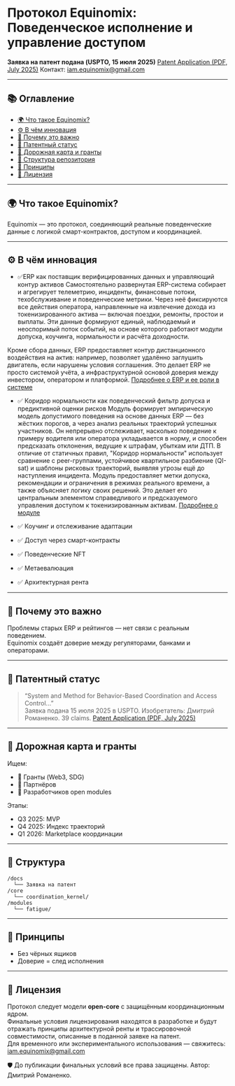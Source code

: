 
# Протокол Equinomix: Поведенческое исполнение и управление доступом

**Заявка на патент подана (USPTO, 15 июля 2025)**  [Patent Application (PDF, July 2025)](./docs/Provisional_Patent_Equinomix_USPTO_2025.pdf)
Контакт: iam.equinomix@gmail.com

---

## 📚 Оглавление

- [🌍 Что такое Equinomix?](#-что-такое-equinomix)
- [⚙️ В чём инновация](#️-в-чём-инновация)
- [🧠 Почему это важно](#-почему-это-важно)
- [🔐 Патентный статус](#-патентный-статус)
- [🚀 Дорожная карта и гранты](#-дорожная-карта-и-гранты)
- [📂 Структура репозитория](#-структура-репозитория)
- [🧠 Принципы](#-принципы)
- [🙌 Лицензия](#-лицензия)

---

## 🌍 Что такое Equinomix?

Equinomix — это протокол, соединяющий реальные поведенческие данные с логикой смарт-контрактов, доступом и координацией.

---

## ⚙️ В чём инновация
- ✅ERP как поставщик верифицированных данных и управляющий контур активов
Самостоятельно развернутая ERP-система собирает и агрегирует телеметрию, инциденты, финансовые потоки, техобслуживание и поведенческие метрики. Через неё фиксируются все действия оператора, направленные на извлечение дохода из токенизированного актива — включая поездки, ремонты, простои и выплаты. Эти данные формируют единый, наблюдаемый и неоспоримый поток событий, на основе которого работают модули допуска, коучинга, нормальности и расчёта доходности.

Кроме сбора данных, ERP предоставляет контур дистанционного воздействия на актив: например, позволяет удалённо заглушить двигатель, если нарушены условия соглашения. Это делает ERP не просто системой учёта, а инфраструктурной основой доверия между инвестором, оператором и платформой.
[Подробнее о ERP и ее роли в системе](https://github.com/BigMekCore/equinomix/blob/main/docs/%D0%95%D0%A0%D0%9F%20%D0%BC%D0%BE%D0%B4%D1%83%D0%BB%D1%8C.pdf)
- ✅ Коридор нормальности как поведенческий фильтр допуска и предиктивной оценки рисков
Модуль формирует эмпирическую модель допустимого поведения на основе данных ERP — без жёстких порогов, а через анализ реальных траекторий успешных участников. Он непрерывно отслеживает, насколько поведение к примеру водителя или оператора укладывается в норму, и способен предсказать отклонения, ведущие к штрафам, убыткам или ДТП.
В отличие от статичных правил, "Коридор нормальности" использует сравнение с peer-группами, устойчивое квартильное разбиение (QI-sat) и шаблоны рисковых траекторий, выявляя угрозы ещё до наступления инцидента. Модуль предоставляет метки допуска, рекомендации и ограничения в режимах реального времени, а также объясняет логику своих решений. Это делает его центральным элементом справедливого и предсказуемого управления доступом к токенизированным активам.
[Подробнее о модуле](https://github.com/BigMekCore/equinomix/blob/main/docs/%D0%BC%D0%BE%D0%B4%D1%83%D0%BB%D1%8C%20%D0%BA%D0%BE%D1%80%D0%B8%D0%B4%D0%BE%D1%80%20%D0%BD%D0%BE%D1%80%D0%BC%D0%B0%D0%BB%D1%8C%D0%BD%D0%BE%D1%81%D1%82%D0%B8.pdf)

- ✅ Коучинг и отслеживание адаптации
- ✅ Доступ через смарт-контракты
- ✅ Поведенческие NFT
- ✅ Метaeвaлюация
- ✅ Архитектурная рента

---

## 🧠 Почему это важно

Проблемы старых ERP и рейтингов — нет связи с реальным поведением.  
Equinomix создаёт доверие между регуляторами, банками и операторами.

---

## 🔐 Патентный статус

> “System and Method for Behavior-Based Coordination and Access Control...”  
Заявка подана 15 июля 2025 в USPTO. Изобретатель: Дмитрий Романенко. 39 claims. [Patent Application (PDF, July 2025)](./docs/Provisional_Patent_Equinomix_USPTO_2025.pdf)

---

## 🚀 Дорожная карта и гранты

Ищем:
- 💸 Гранты (Web3, SDG)
- 🤝 Партнёров
- 👷 Разработчиков open modules

Этапы:
- Q3 2025: MVP
- Q4 2025: Индекс траекторий
- Q1 2026: Marketplace координации

---

## 📂 Структура

```
/docs
  └── Заявка на патент
/core
  └── coordination_kernel/
/modules
  └── fatigue/
```

---

## 🧠 Принципы

- Без чёрных ящиков
- Доверие = след исполнения

---

## 🙌 Лицензия

Протокол следует модели **open-core** с защищённым координационным ядром.  
Финальные условия лицензирования находятся в разработке и будут отражать принципы архитектурной ренты и трассировочной совместимости, описанные в поданной заявке на патент.  
Для временного или экспериментального использования — свяжитесь: iam.equinomix@gmail.com

🛡️ До публикации финальных условий все права защищены. Автор: Дмитрий Романенко.
